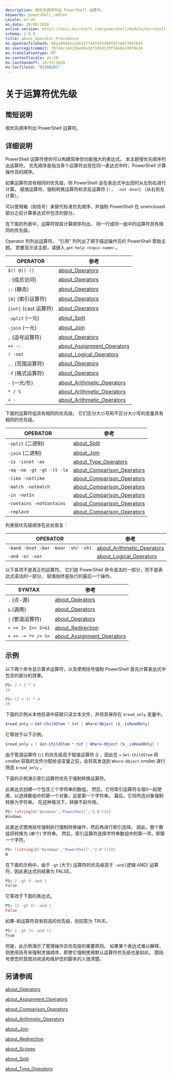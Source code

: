 ```yaml
---
description: 按优先顺序列出 PowerShell 运算符。
keywords: powershell,cmdlet
Locale: en-US
ms.date: 10/08/2020
online version: https://docs.microsoft.com/powershell/module/microsoft.powershell.core/about/about_operator_precedence?view=powershell-5.1&WT.mc_id=ps-gethelp
schema: 2.0.0
title: about_Operator_Precedence
ms.openlocfilehash: 602a99d6acee63177d45425d90f8fcd47766fb93
ms.sourcegitcommit: f874dc1d4236e06a3df195d179f59e0a7d9f8436
ms.translationtype: MT
ms.contentlocale: zh-CN
ms.lasthandoff: 10/13/2020
ms.locfileid: "93200282"
---
```

# <a name="about-operator-precedence"></a>关于运算符优先级

## <a name="short-description"></a>简短说明
按优先顺序列出 PowerShell 运算符。

## <a name="long-description"></a>详细说明

PowerShell 运算符使你可以构建简单但功能强大的表达式。 本主题按优先顺序列出运算符。 优先顺序是指当多个运算符出现在同一表达式中时，PowerShell 计算操作员的顺序。

如果运算符具有相同的优先级，则 PowerShell 会在表达式中出现时从左到右进行计算。 赋值运算符、强制转换运算符和求反运算符 (`!` 、 `-not` `-bnot`) （从右到左计算）。

可以使用箱（如括号）来替代标准优先顺序，并强制 PowerShell 在 unenclosed 部分之前计算表达式中包含的部分。

在下面的列表中，运算符按其计算顺序列出。 同一行或同一组中的运算符具有相同的优先级。

Operator 列列出运算符。 "引用" 列列出了用于描述操作员的 PowerShell 帮助主题。 若要显示该主题，请键入 `get-help <topic-name>` 。

|         OPERATOR         |           参考            |
| ------------------------ | ------------------------------ |
| `$() @() ()`             | [about_Operators][]            |
| `.` (成员访问)       | [about_Operators][]            |
| `::` (静态)             | [about_Operators][]            |
| `[0]` (索引运算符)    | [about_Operators][]            |
| `[int]` (cast 运算符)  | [about_Operators][]            |
| `-split` (一元)          | [about_Split][]                |
| `-join` (一元)           | [about_Join][]                 |
| `,` (逗号运算符)      | [about_Operators][]            |
| `++ --`                  | [about_Assignment_Operators][] |
| `! -not`                 | [about_Logical_Operators][]    |
| `..` (范围运算符)     | [about_Operators][]            |
| `-f` (格式运算符)    | [about_Operators][]            |
| `-` (一元/负)      | [about_Arithmetic_Operators][] |
| `* / %`                  | [about_Arithmetic_Operators][] |
| `+ -`                    | [about_Arithmetic_Operators][] |

下面的运算符组具有相同的优先级。 它们区分大小写和不区分大小写的变量具有相同的优先级。

|         OPERATOR          |           参考            |
| ------------------------- | ------------------------------ |
| `-split` (二进制)          | [about_Split][]                |
| `-join` (二进制)           | [about_Join][]                 |
| `-is -isnot -as`          | [about_Type_Operators][]       |
| `-eq -ne -gt -gt -lt -le` | [about_Comparison_Operators][] |
| `-like -notlike`          | [about_Comparison_Operators][] |
| `-match -notmatch`        | [about_Comparison_Operators][] |
| `-in -notIn`              | [about_Comparison_Operators][] |
| `-contains -notContains`  | [about_Comparison_Operators][] |
| `-replace`                | [about_Comparison_Operators][] |

列表按优先级顺序在此处恢复：

|                OPERATOR                 |           参考            |
| --------------------------------------- | ------------------------------ |
| `-band -bnot -bor -bxor -shr -shl`      | [about_Arithmetic_Operators][] |
| `-and -or -xor`                         | [about_Logical_Operators][]    |

以下各项不是真正的运算符。 它们是 PowerShell 命令语法的一部分，而不是表达式语法的一部分。 赋值始终是执行的最后一个操作。

|                SYNTAX                   |           参考            |
| --------------------------------------- | ------------------------------ |
| `.` (点-源)                         | [about_Operators][]            |
| `&` (调用)                               | [about_Operators][]            |
| <code>&#124;</code> (管道运算符)  | [about_Operators][]            |
| `> >> 2> 2>> 2>&1`                      | [about_Redirection][]          |
| `= += -= *= /= %=`                      | [about_Assignment_Operators][] |

## <a name="examples"></a>示例

以下两个命令显示算术运算符，以及使用括号强制 PowerShell 首先计算表达式中包含的部分的效果。

```powershell
PS> 2 + 3 * 4
14

PS> (2 + 3) * 4
20
```

下面的示例从本地目录中获取只读文本文件，并将其保存在 `$read_only` 变量中。

```powershell
$read_only = Get-ChildItem *.txt | Where-Object {$_.isReadOnly}
```

它等效于以下示例。

```powershell
$read_only = ( Get-ChildItem *.txt | Where-Object {$_.isReadOnly} )
```

由于管道运算符 (`|`) 的优先级高于赋值运算符 () ，因此在 `=` `Get-ChildItem` 将 cmdlet 获取的文件分配给该变量之前，会将其发送到 `Where-Object` cmdlet 进行筛选 `$read_only` 。

下面的示例演示索引运算符优先于强制转换运算符。

此表达式创建一个包含三个字符串的数组。 然后，它将索引运算符与值0一起使用，以选择数组中的第一个对象，这是第一个字符串。 最后，它将所选对象强制转换为字符串。 在这种情况下，转换不起作用。

```powershell
PS> [string]@('Windows','PowerShell','2.0')[0]
Windows
```

此表达式使用括号强制执行强制转换操作，然后再进行索引选择。 因此，整个数组将转换为 (单个) 字符串。 然后，索引运算符选择字符串数组中的第一项，即第一个字符。

```powershell
PS> ([string]@('Windows','PowerShell','2.0'))[0]
W
```

在下面的示例中，由于 `-gt` (大于) 运算符的优先级高于 `-and` (逻辑 AND) 运算符，因此表达式的结果为 FALSE。

```powershell
PS> 2 -gt 4 -and 1
False
```

它等效于下面的表达式。

```powershell
PS> (2 -gt 4) -and 1
False
```

如果-和运算符具有较高的优先级，则回答为 TRUE。

```powershell
PS> 2 -gt (4 -and 1)
True
```

但是，此示例演示了管理操作员优先级的重要原则。 如果某个表达式难以解释，则使用括号来强制求值顺序，即使它强制使用默认运算符优先级也是如此。 圆括号使您的意图对阅读和维护您的脚本的人很清楚。

## <a name="see-also"></a>另请参阅

[about_Operators][]

[about_Assignment_Operators][]

[about_Comparison_Operators][]

[about_Arithmetic_Operators][]

[about_Join][]

[about_Redirection][]

[about_Scopes][]

[about_Split][]

[about_Type_Operators][]

<!-- reference links -->
[about_Arithmetic_Operators]: about_Arithmetic_Operators.md
[about_Assignment_Operators]: about_Assignment_Operators.md
[about_Comparison_Operators]: about_Comparison_Operators.md
[about_Join]: about_Join.md
[about_Logical_Operators]: about_logical_operators.md
[about_Operators]: about_Operators.md
[about_Redirection]: about_Redirection.md
[about_Scopes]: about_Scopes.md
[about_Split]: about_Split.md
[about_Type_Operators]: about_Type_Operators.md
